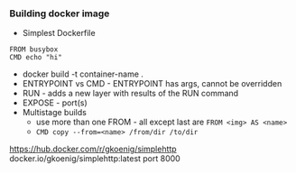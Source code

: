 ### Building docker image
- Simplest Dockerfile
```
FROM busybox
CMD echo "hi"
```
- docker build -t container-name .
- ENTRYPOINT vs CMD - ENTRYPOINT has args, cannot be overridden
- RUN - adds a new layer with results of the RUN command
- EXPOSE <port> - port(s)
- Multistage builds
  - use more than one FROM - all except last are `FROM <img> AS <name>`
  - `CMD copy --from=<name> /from/dir /to/dir`

https://hub.docker.com/r/gkoenig/simplehttp
docker.io/gkoenig/simplehttp:latest
port 8000
